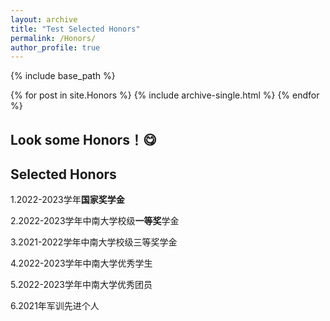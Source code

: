 ```yaml
---
layout: archive
title: "Test Selected Honors"
permalink: /Honors/
author_profile: true
---
```

{% include base_path %}


{% for post in site.Honors %}
  {% include archive-single.html %}
{% endfor %}

Look some Honors！😋
---
Selected Honors
---
1.2022-2023学年**国家奖学金**

2.2022-2023学年中南大学校级**一等奖**学金

3.2021-2022学年中南大学校级三等奖学金

4.2022-2023学年中南大学优秀学生

5.2022-2023学年中南大学优秀团员

6.2021年军训先进个人
